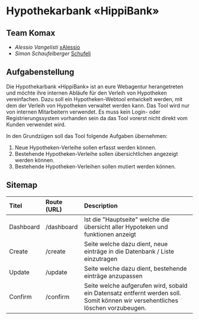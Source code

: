 # Hypothekarbank «HippiBank»

## Team Komax
- *Alessio Vangelisti* [xAlessio](https://github.com/xAlessio)
- *Simon Schaufelberger* [Schufeli](https://github.com/Schufeli)


## Aufgabenstellung
Die Hypothekarbank «HippiBank» ist an eure Webagentur herangetreten und möchte ihre internen Abläufe für den Verleih von Hypotheken vereinfachen. Dazu soll ein Hypotheken-Webtool entwickelt werden, mit dem der Verleih von Hypotheken verwaltet werden kann. Das Tool wird nur von internen Mitarbeitern verwendet. Es muss kein Login- oder Registrierungssystem vorhanden sein da das Tool vorerst nicht direkt vom Kunden verwendet wird.

In den Grundzügen soll das Tool folgende Aufgaben übernehmen:

1. Neue Hypotheken-Verleihe sollen erfasst werden können.
2. Bestehende Hypotheken-Verleihe sollen übersichtlichen angezeigt werden können.
3. Bestehende Hypotheken-Verleihen sollen mutiert werden können.

## Sitemap
| Titel | Route (URL) | Description |
| :--- | :--- | :--- |
| Dashboard | /dashboard | Ist die "Hauptseite" welche die übersicht aller Hypoteken und funktionen anzeigt | 
| Create | /create | Seite welche dazu dient, neue einträge in die Datenbank / Liste einzutragen |
| Update| /update | Seite welche dazu dient, bestehende einträge anzupassen |
| Confirm | /confirm | Seite welche aufgerufen wird, sobald ein Datensatz entfernt werden soll. Somit können wir versehentliches löschen vorzubeugen. |
